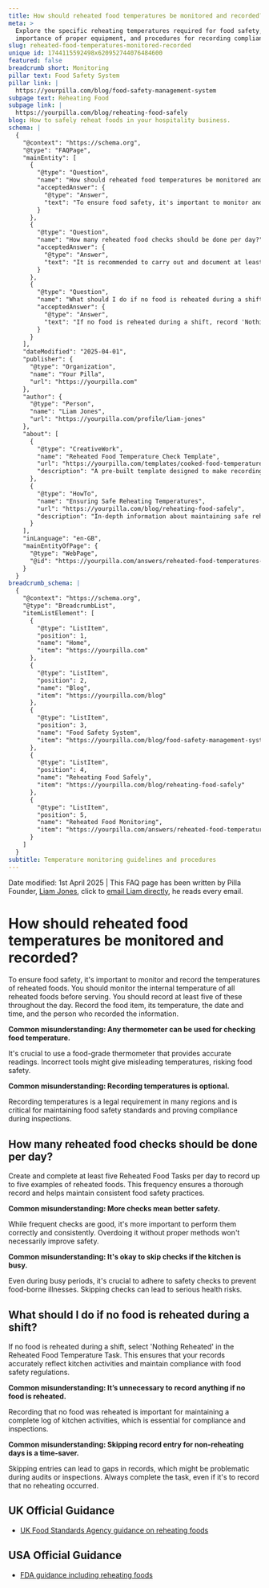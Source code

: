 ```yaml
---
title: How should reheated food temperatures be monitored and recorded?
meta: >
  Explore the specific reheating temperatures required for food safety, the
  importance of proper equipment, and procedures for recording compliance.
slug: reheated-food-temperatures-monitored-recorded
unique id: 1744115592498x620952744076484600
featured: false
breadcrumb short: Monitoring
pillar text: Food Safety System
pillar link: |
  https://yourpilla.com/blog/food-safety-management-system
subpage text: Reheating Food
subpage link: |
  https://yourpilla.com/blog/reheating-food-safely
blog: How to safely reheat foods in your hospitality business.
schema: |
  {
    "@context": "https://schema.org",
    "@type": "FAQPage",
    "mainEntity": [
      {
        "@type": "Question",
        "name": "How should reheated food temperatures be monitored and recorded?",
        "acceptedAnswer": {
          "@type": "Answer",
          "text": "To ensure food safety, it's important to monitor and record the temperatures of reheated foods before serving. Monitor the internal temperature and ensure to record the temperature for at least five different food items throughout the day. Include the food item, its temperature, the date, time, and the person who recorded it. Always use a food-grade thermometer for accurate results."
        }
      },
      {
        "@type": "Question",
        "name": "How many reheated food checks should be done per day?",
        "acceptedAnswer": {
          "@type": "Answer",
          "text": "It is recommended to carry out and document at least five reheated food checks per day. This helps to maintain a thorough record and upholds consistent food safety practices. Performing checks correctly and consistently is crucial, even during busy times."
        }
      },
      {
        "@type": "Question",
        "name": "What should I do if no food is reheated during a shift?",
        "acceptedAnswer": {
          "@type": "Answer",
          "text": "If no food is reheated during a shift, record 'Nothing Reheated' in the Reheated Food Temperature Task. This action ensures that records accurately reflect kitchen activities and you remain compliant with food safety regulations."
        }
      }
    ],
    "dateModified": "2025-04-01",
    "publisher": {
      "@type": "Organization",
      "name": "Your Pilla",
      "url": "https://yourpilla.com"
    },
    "author": {
      "@type": "Person",
      "name": "Liam Jones",
      "url": "https://yourpilla.com/profile/liam-jones"
    },
    "about": [
      {
        "@type": "CreativeWork",
        "name": "Reheated Food Temperature Check Template",
        "url": "https://yourpilla.com/templates/cooked-food-temperature-check",
        "description": "A pre-built template designed to make recording temperatures of reheated foods simple, compliant, and efficient."
      },
      {
        "@type": "HowTo",
        "name": "Ensuring Safe Reheating Temperatures",
        "url": "https://yourpilla.com/blog/reheating-food-safely",
        "description": "In-depth information about maintaining safe reheating temperatures to prevent food-borne illnesses."
      }
    ],
    "inLanguage": "en-GB",
    "mainEntityOfPage": {
      "@type": "WebPage",
      "@id": "https://yourpilla.com/answers/reheated-food-temperatures-monitored-recorded"
    }
  }
breadcrumb_schema: |
  {
    "@context": "https://schema.org",
    "@type": "BreadcrumbList",
    "itemListElement": [
      {
        "@type": "ListItem",
        "position": 1,
        "name": "Home",
        "item": "https://yourpilla.com"
      },
      {
        "@type": "ListItem",
        "position": 2,
        "name": "Blog",
        "item": "https://yourpilla.com/blog"
      },
      {
        "@type": "ListItem",
        "position": 3,
        "name": "Food Safety System",
        "item": "https://yourpilla.com/blog/food-safety-management-system"
      },
      {
        "@type": "ListItem",
        "position": 4,
        "name": "Reheating Food Safely",
        "item": "https://yourpilla.com/blog/reheating-food-safely"
      },
      {
        "@type": "ListItem",
        "position": 5,
        "name": "Reheated Food Monitoring",
        "item": "https://yourpilla.com/answers/reheated-food-temperatures-monitored-recorded"
      }
    ]
  }
subtitle: Temperature monitoring guidelines and procedures
---
```


Date modified: 1st April 2025 | This FAQ page has been written by Pilla Founder, [Liam Jones](https://yourpilla.com/profile/liam-jones), click to [email Liam directly](https://mailto:liam@yourpilla.com), he reads every email.

# How should reheated food temperatures be monitored and recorded?

To ensure food safety, it's important to monitor and record the temperatures of reheated foods. You should monitor the internal temperature of all reheated foods before serving. You should record at least five of these throughout the day. Record the food item, its temperature, the date and time, and the person who recorded the information.

**Common misunderstanding: Any thermometer can be used for checking food temperature.**

It's crucial to use a food-grade thermometer that provides accurate readings. Incorrect tools might give misleading temperatures, risking food safety.

**Common misunderstanding: Recording temperatures is optional.**

Recording temperatures is a legal requirement in many regions and is critical for maintaining food safety standards and proving compliance during inspections.

## How many reheated food checks should be done per day?

Create and complete at least five Reheated Food Tasks per day to record up to five examples of reheated foods. This frequency ensures a thorough record and helps maintain consistent food safety practices.

**Common misunderstanding: More checks mean better safety.**

While frequent checks are good, it's more important to perform them correctly and consistently. Overdoing it without proper methods won't necessarily improve safety.

**Common misunderstanding: It's okay to skip checks if the kitchen is busy.**

Even during busy periods, it's crucial to adhere to safety checks to prevent food-borne illnesses. Skipping checks can lead to serious health risks.

## What should I do if no food is reheated during a shift?

If no food is reheated during a shift, select 'Nothing Reheated' in the Reheated Food Temperature Task. This ensures that your records accurately reflect kitchen activities and maintain compliance with food safety regulations.

**Common misunderstanding: It’s unnecessary to record anything if no food is reheated.**

Recording that no food was reheated is important for maintaining a complete log of kitchen activities, which is essential for compliance and inspections.

**Common misunderstanding: Skipping record entry for non-reheating days is a time-saver.**

Skipping entries can lead to gaps in records, which might be problematic during audits or inspections. Always complete the task, even if it's to record that no reheating occurred.

## UK Official Guidance

-   [UK Food Standards Agency guidance on reheating foods](https://www.food.gov.uk/sites/default/files/media/document/reheating.pdf)
    

## USA Official Guidance

-   [FDA guidance including reheating foods](https://www.fsis.usda.gov/food-safety/safe-food-handling-and-preparation/food-safety-basics/leftovers-and-food-safety#:~:text=When%20reheating%20leftovers%2C%20be%20sure,heat%20all%20the%20way%20through.)
